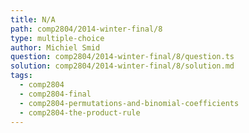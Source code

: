 ```yaml
---
title: N/A
path: comp2804/2014-winter-final/8
type: multiple-choice
author: Michiel Smid
question: comp2804/2014-winter-final/8/question.ts
solution: comp2804/2014-winter-final/8/solution.md
tags:
  - comp2804
  - comp2804-final
  - comp2804-permutations-and-binomial-coefficients
  - comp2804-the-product-rule
---
```

